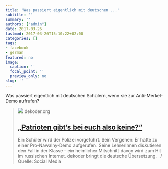 ```yaml
---
title: 'Was passiert eigentlich mit deutschen ...'
subtitle: ''
summary: ''
authors: ["admin"]
date: 2017-03-26
lastmod: 2017-03-26T15:10:22+02:00
categories: []
tags:
- facebook
- german
featured: no
image:
  caption: ''
  focal_point: ''
  preview_only: no
slug: ''
---
```

Was passiert eigentlich mit deutschen Schülern, wenn sie zur Anti-Merkel-Demo aufrufen?
> [![](https://www.dekoder.org/sites/default/files/nawalny_schueler_social_240317.png)](http://www.dekoder.org/de/article/nawalny-schueler-lehrer-diskussion)
> dekoder.org
> ## [„Patrioten gibt’s bei euch also keine?“](http://www.dekoder.org/de/article/nawalny-schueler-lehrer-diskussion)
>
>Ein Schüler wird der Polizei vorgeführt. Sein Vergehen: Er hatte zu einer Pro-Nawalny-Demo aufgerufen. Seine Lehrerinnen diskutieren den Fall in der Klasse – ein heimlicher Mitschnitt davon wird zum Hit im russischen Internet. dekoder bringt die deutsche Übersetzung.   / Quelle: Social Media


